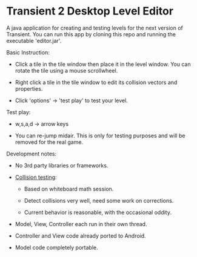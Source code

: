 Transient 2 Desktop Level Editor
=======================

A java application for creating and testing levels for the next version of Transient.  You can run this app by cloning this repo and running the executable 'editor.jar'. 

Basic Instruction:

- Click a tile in the tile window then place it in the level window.  You can rotate the tile using a mouse scrollwheel.  

- Right click a tile in the tile window to edit its collision vectors and properties.

- Click 'options' -> 'test play' to test your level.

Test play: 

- w,s,a,d -> arrow keys 

- You can re-jump midair.  This is only for testing purposes and will be removed for the real game.

Development notes:

- No 3rd party libraries or frameworks.

- [Collision testing](https://github.com/petekinnecom/transient2_level_editor/blob/master/src/org/petekinnecom/t2_level_pieces/Line.java#L155):
  
  - Based on whiteboard math session.

  - Detect collisions very well, need some work on corrections.

  - Current behavior is reasonable, with the occasional oddity.

- Model, View, Controller each run in their own thread.

- Controller and View code already ported to Android.

- Model code completely portable.

